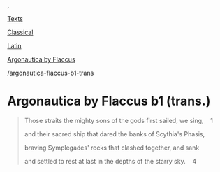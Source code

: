  , 

[Texts](languages)

[Classical](texts-classical.md)

[Latin](lat-texts)

[Argonautica by Flaccus](argonautica-flaccus.md)

/argonautica-flaccus-b1-trans

# Argonautica by Flaccus b1 (trans.)

> Those straits the mighty sons of the gods first sailed, we sing,    1
> 
> and their sacred ship that dared the banks of Scythia's Phasis,
> 
> braving Symplegades' rocks that clashed together, and sank
> 
> and settled to rest at last in the depths of the starry sky.    4
